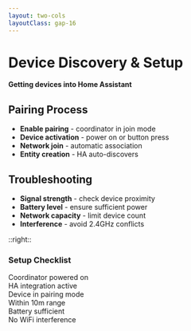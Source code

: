 ```yaml
---
layout: two-cols
layoutClass: gap-16
---
```


# Device Discovery & Setup

**Getting devices into Home Assistant**

## Pairing Process
- **Enable pairing** - coordinator in join mode
- **Device activation** - power on or button press
- **Network join** - automatic association
- **Entity creation** - HA auto-discovers

## Troubleshooting
- **Signal strength** - check device proximity
- **Battery level** - ensure sufficient power
- **Network capacity** - limit device count
- **Interference** - avoid 2.4GHz conflicts

::right::

<div class="grid grid-cols-1 gap-4">
  <div class="text-center">
    <h3 class="text-lg font-semibold mb-2">Setup Checklist</h3>
    <div class="bg-gray-100 p-4 rounded-lg">
      <div class="flex flex-col space-y-2 text-xs">
        <div class="flex items-center space-x-2">
          <div class="w-4 h-4 bg-green-500 rounded-full"></div>
          <span>Coordinator powered on</span>
        </div>
        <div class="flex items-center space-x-2">
          <div class="w-4 h-4 bg-green-500 rounded-full"></div>
          <span>HA integration active</span>
        </div>
        <div class="flex items-center space-x-2">
          <div class="w-4 h-4 bg-green-500 rounded-full"></div>
          <span>Device in pairing mode</span>
        </div>
        <div class="flex items-center space-x-2">
          <div class="w-4 h-4 bg-green-500 rounded-full"></div>
          <span>Within 10m range</span>
        </div>
        <div class="flex items-center space-x-2">
          <div class="w-4 h-4 bg-green-500 rounded-full"></div>
          <span>Battery sufficient</span>
        </div>
        <div class="flex items-center space-x-2">
          <div class="w-4 h-4 bg-green-500 rounded-full"></div>
          <span>No WiFi interference</span>
        </div>
      </div>
    </div>
  </div>
</div> 
